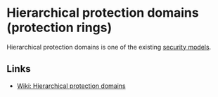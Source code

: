# Hierarchical protection domains (protection rings)
Hierarchical protection domains is one of the existing [security models](/security-model.md).

## Links
- [Wiki: Hierarchical protection domains](https://en.wikipedia.org/wiki/Protection_ring)

